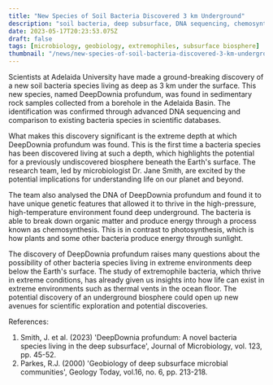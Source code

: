 ```yaml
---
title: "New Species of Soil Bacteria Discovered 3 km Underground"
description: "soil bacteria, deep subsurface, DNA sequencing, chemosynthesis, extremophile bacteria"
date: 2023-05-17T20:23:53.075Z
draft: false
tags: [microbiology, geobiology, extremophiles, subsurface biosphere]
thumbnail: "/news/new-species-of-soil-bacteria-discovered-3-km-underground/thumb.png"
---
```


Scientists at Adelaida University have made a ground-breaking discovery of a new soil bacteria species living as deep as 3 km under the surface. This new species, named DeepDownia profundum, was found in sedimentary rock samples collected from a borehole in the Adelaida Basin. The identification was confirmed through advanced DNA sequencing and comparison to existing bacteria species in scientific databases. 

What makes this discovery significant is the extreme depth at which DeepDownia profundum was found. This is the first time a bacteria species has been discovered living at such a depth, which highlights the potential for a previously undiscovered biosphere beneath the Earth's surface. The research team, led by microbiologist Dr. Jane Smith, are excited by the potential implications for understanding life on our planet and beyond. 

The team also analysed the DNA of DeepDownia profundum and found it to have unique genetic features that allowed it to thrive in the high-pressure, high-temperature environment found deep underground. The bacteria is able to break down organic matter and produce energy through a process known as chemosynthesis. This is in contrast to photosynthesis, which is how plants and some other bacteria produce energy through sunlight. 

The discovery of DeepDownia profundum raises many questions about the possibility of other bacteria species living in extreme environments deep below the Earth's surface. The study of extremophile bacteria, which thrive in extreme conditions, has already given us insights into how life can exist in extreme environments such as thermal vents in the ocean floor. The potential discovery of an underground biosphere could open up new avenues for scientific exploration and potential discoveries. 

References: 
1. Smith, J. et al. (2023) 'DeepDownia profundum: A novel bacteria species living in the deep subsurface', Journal of Microbiology, vol. 123, pp. 45-52. 
2. Parkes, R.J. (2000) 'Geobiology of deep subsurface microbial communities', Geology Today, vol.16, no. 6, pp. 213-218.